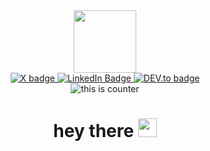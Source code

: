 <div id="header" align="center">
    <img src="https://i.giphy.com/media/v1.Y2lkPTc5MGI3NjExYXkxMHBwMmdwNnM2cmd3MGltdTMxbjg5bWtkbnQ2Z2hnYTEwbG5qbiZlcD12MV9pbnRlcm5hbF9naWZfYnlfaWQmY3Q9cw/jdPMeyv9rn0hZHh8n9/giphy.gif" width="100" />

<div id="badge">
    <a href="https://twitter.com/Shuhei_Ota">
        <img src="https://shields.io/badge/x-black?logo=X&logoColor=white&style=for-the-badge" alt="X badge"/>
    </a>
    <a href="https://www.linkedin.com/in/shuhei-ota-994287289/">
        <img src="https://shields.io/badge/LinkedIn-blue?logo=linkedin&logoColor=white&style=for-the-badge" alt="LinkedIn Badge" />
    </a>
    <a href="https://dev.to/shoeheyot">
        <img src="https://shields.io/badge/dev.to-black?logo=dev.to&logoColor=white&style=for-the-badge" alt="DEV.to badge"/>
    </a>
</div>

<img src="https://komarev.com/ghpvc/?username=ShoeheyOt&style=flat-square&color=blue" alt="this is counter"/>
<h1>hey there
<img src="https://i.giphy.com/media/v1.Y2lkPTc5MGI3NjExOHZiNXd2NTFjMGJnamZ2aGd0cjVxbTI0d3F5dGd5bmY3YmZvcTlleCZlcD12MV9pbnRlcm5hbF9naWZfYnlfaWQmY3Q9cw/hvRJCLFzcasrR4ia7z/giphy.gif" width="30px"/>
</div>
<!---
ShoeheyOt/ShoeheyOt is a ✨ special ✨ repository because its `README.md` (this file) appears on your GitHub profile.
You can click the Preview link to take a look at your changes.
--->

